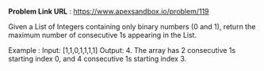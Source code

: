 **Problem Link URL** : https://www.apexsandbox.io/problem/119

Given a List of Integers containing only binary numbers (0 and 1), return the maximum number of consecutive 1s appearing in the List.

Example : Input: [1,1,0,1,1,1,1] Output: 4. The array has 2 consecutive 1s starting index 0, and 4 consecutive 1s starting index 3.